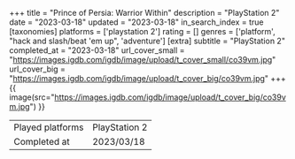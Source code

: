 +++
title = "Prince of Persia: Warrior Within"
description = "PlayStation 2"
date = "2023-03-18"
updated = "2023-03-18"
in_search_index = true
[taxonomies]
platforms = ['playstation 2']
rating = []
genres = ['platform', "hack and slash/beat 'em up", 'adventure']
[extra]
subtitle = "PlayStation 2"
completed_at = "2023-03-18"
url_cover_small = "https://images.igdb.com/igdb/image/upload/t_cover_small/co39vm.jpg"
url_cover_big = "https://images.igdb.com/igdb/image/upload/t_cover_big/co39vm.jpg"
+++
{{ image(src="https://images.igdb.com/igdb/image/upload/t_cover_big/co39vm.jpg") }}

|              |            |
| ------------ | ---------- |
| Played platforms    | PlayStation 2 |
| Completed at | 2023/03/18 |


